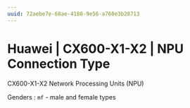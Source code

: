 ```yaml
---
uuid: 72aebe7e-68ae-4188-9e56-a760e3b28713
---
```

# Huawei | CX600-X1-X2 | NPU Connection Type

CX600-X1-X2 Network Processing  Units  (NPU)

Genders
: `mf` - male and female types
